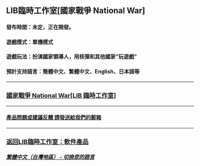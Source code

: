 ## LIB臨時工作室[國家戰爭 National War]
#### 發布時間：未定，正在開發。
#### 遊戲模式：單機模式
#### 遊戲玩法：扮演國家領導人，用核彈和其他國家“玩遊戲”

#### 預計支持語言：簡體中文、繁體中文、English、日本語等
------------

### [國家戰爭 National War[LIB 臨時工作室]](https://libps.github.io)
------------
#### [產品問題或建議反饋 請發送給我們的郵箱](mailto:LIB_Provisional_Studio@outlook.com)
------------
### [返回LIB臨時工作室：軟件產品](Software) 

##### [繁體中文（台灣地區） - 切換您的語言](https://libps.github.io/index.md)

